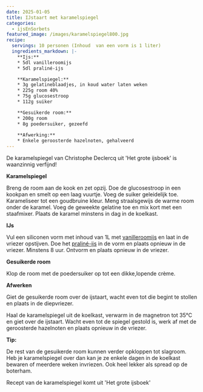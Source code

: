 ```yaml
---
date: 2025-01-05
title: IJstaart met karamelspiegel
categories:
  - ijsEnSorbets
featured_image: /images/karamelspiegel800.jpg
recipe:
  servings: 10 personen (Inhoud  van een vorm is 1 liter)
  ingredients_markdown: |-
    **Ijs:** 
    * 5dl vanilleroomijs    * 5dl praliné-ijs
    **Karamelspiegel:**
    * 3g gelatineblaadjes, in koud water laten weken 
    * 225g room 40%
    * 75g glucosestroop
    * 112g suiker

    **Gesuikerde room:**
    * 200g room
    * 8g poedersuiker, gezeefd
   
    **Afwerking:**
    * Enkele geroosterde hazelnoten, gehalveerd
---
```

De karamelspiegel van Christophe Declercq uit 'Het grote ijsboek' is waanzinnig verfijnd!

<!--more-->

**Karamelspiegel**

Breng de room aan de kook en zet opzij.
Doe de glucosestroop in een kookpan en smelt op een laag vuurtje.
Voeg de suiker geleidelijk toe.
Karameliseer tot een goudbruine kleur.
Meng straalsgewijs de warme room onder de karamel.
Voeg de geweekte gelatine toe en mix kort met een staafmixer.
Plaats de karamel minstens in dag in de koelkast.

**IJs**

Vul een siliconen vorm met inhoud van 1L met [vanilleroomijs](https://fabilicious.be/recipes/ijsensorbets/2018/12/08/dame_blanche/) en laat in de vriezer opstijven.
Doe het [praliné-ijs](https://fabilicious.be/recipes/ijsensorbets/2020/07/22/Praliné-ijs/) in de vorm en plaats opnieuw in de vriezer. Minstens 8 uur.
Ontvorm en plaats opnieuw in de vriezer.

**Gesuikerde room**

Klop de room met de poedersuiker op tot een dikke,lopende crème.


**Afwerken**

Giet de gesuikerde room over de ijstaart, wacht even tot die begint te stollen en plaats in de diepvriezer.

Haal de karamelspiegel uit de koelkast, verwarm in de magnetron tot 35°C en giet over de ijstaart.
Wacht even tot de spiegel gestold is, werk af met de geroosterde hazelnoten en plaats opnieuw in de vriezer.

<b>Tip:</b>

De rest van de gesuikerde room kunnen verder opkloppen tot slagroom.
Heb je karamelspiegel over dan kan je ze enkele dagen in de koelkast bewaren of meerdere weken invriezen.
Ook heel lekker als spread op de boterham.

Recept van de karamelspiegel komt uit 'Het grote ijsboek'